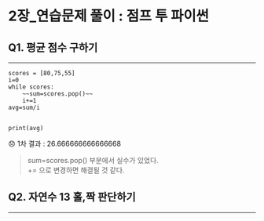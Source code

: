 # 2장_연습문제 풀이 : 점프 투 파이썬

## Q1. 평균 점수 구하기
--------
```
scores = [80,75,55]
i=0
while scores:
    ~~sum=scores.pop()~~
    i+=1
avg=sum/i


print(avg)
```

:disappointed: 1차 결과 : 26.666666666666668
> sum=scores.pop() 부분에서 실수가 있었다.   
> += 으로 변경하면 해결될 것 같다.




## Q2. 자연수 13 홀,짝 판단하기
-----

